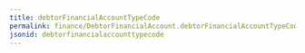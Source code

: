 ```yaml
---
title: debtorFinancialAccountTypeCode
permalink: finance/DebtorFinancialAccount.debtorFinancialAccountTypeCode.html
jsonid: debtorfinancialaccounttypecode
---
```

